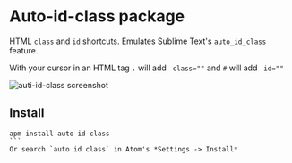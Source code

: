 # Auto-id-class package
HTML `class` and `id` shortcuts. Emulates Sublime Text's `auto_id_class` feature.

With your cursor in an HTML tag `.` will add ` class=""` and `#` will add ` id=""`

![auti-id-class screenshot](https://github.com/bradleyflood/auto-id-class/blob/master/screen-recording-demo.gif?raw=true)

## Install
````
apm install auto-id-class
```
Or search `auto id class` in Atom's *Settings -> Install*
